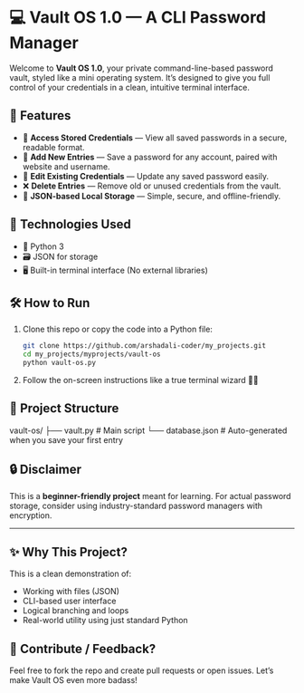 # 💻 Vault OS 1.0 — A CLI Password Manager

Welcome to **Vault OS 1.0**, your private command-line-based password vault, styled like a mini operating system. It’s designed to give you full control of your credentials in a clean, intuitive terminal interface.

## 🚀 Features

- 📂 **Access Stored Credentials** — View all saved passwords in a secure, readable format.
- 📝 **Add New Entries** — Save a password for any account, paired with website and username.
- 🔄 **Edit Existing Credentials** — Update any saved password easily.
- ❌ **Delete Entries** — Remove old or unused credentials from the vault.
- 🔐 **JSON-based Local Storage** — Simple, secure, and offline-friendly.

## 🧠 Technologies Used

- 🐍 Python 3
- 🗃️ JSON for storage
- 🖥️ Built-in terminal interface (No external libraries)

## 🛠️ How to Run

1. Clone this repo or copy the code into a Python file:
    ```bash
    git clone https://github.com/arshadali-coder/my_projects.git
    cd my_projects/myprojects/vault-os
    python vault-os.py
    ```

2. Follow the on-screen instructions like a true terminal wizard 🧙‍♂️

## 📁 Project Structure
vault-os/
├── vault.py # Main script
└── database.json # Auto-generated when you save your first entry


## 🔒 Disclaimer

This is a **beginner-friendly project** meant for learning. For actual password storage, consider using industry-standard password managers with encryption.

---

## ✨ Why This Project?

This is a clean demonstration of:
- Working with files (JSON)
- CLI-based user interface
- Logical branching and loops
- Real-world utility using just standard Python

## 🤝 Contribute / Feedback?

Feel free to fork the repo and create pull requests or open issues. Let’s make Vault OS even more badass!
